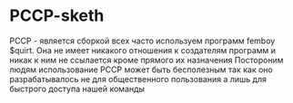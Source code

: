 # PCCP-sketh

PCCP - является сборкой всех часто используем программ femboy $quirt.
Она не имеет никакого отношения к создателям программ и никак к ним не ссылается кроме прямого их назначения
Постороним людям использование PCCP может быть бесполезным так как оно разрабатывалось не для общественного пользования а лишь для быстрого доступа нашей команды
